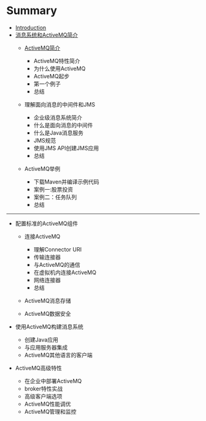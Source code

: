 # Summary

* [Introduction](README.md)
* [消息系统和ActiveMQ简介](chapter1.md)
  * [ActiveMQ简介](activemq简介.md)
    * ActiveMQ特性简介
    * 为什么使用ActiveMQ
    * ActiveMQ起步
    * 第一个例子
    * 总结

  * 理解面向消息的中间件和JMS
    * 企业级消息系统简介
    * 什么是面向消息的中间件
    * 什么是Java消息服务
    * JMS规范
    * 使用JMS API创建JMS应用
    * 总结

  * ActiveMQ举例
    * 下载Maven并编译示例代码
    * 案例一:股票投资
    * 案例二：任务队列
    * 总结



---

* 配置标准的ActiveMQ组件
  * 连接ActiveMQ
    * 理解Connector URI
    * 传输连接器
    * 与ActiveMQ的通信
    * 在虚拟机内连接ActiveMQ
    * 网络连接器
    * 总结

  * ActiveMQ消息存储
  * ActiveMQ数据安全

* 使用ActiveMQ构建消息系统
  * 创建Java应用
  * 与应用服务器集成
  * ActiveMQ其他语言的客户端

* ActiveMQ高级特性
  * 在企业中部署ActiveMQ
  * broker特性实战
  * 高级客户端选项
  * ActiveMQ性能调优
  * ActiveMQ管理和监控


